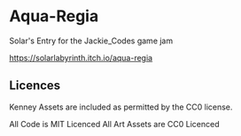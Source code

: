# Aqua-Regia
Solar's Entry for the Jackie_Codes game jam

https://solarlabyrinth.itch.io/aqua-regia

## Licences

Kenney Assets are included as permitted by the CC0 license.

All Code is MIT Licenced
All Art Assets are CC0 Licenced
